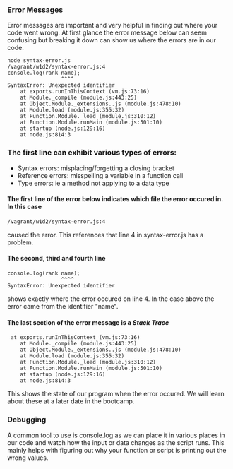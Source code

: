 ### Error Messages

Error messages are important and very helpful in finding out where your code went wrong. At first glance the error message below can seem confusing but breaking it down can show us where the errors are in our code.
```
node syntax-error.js
/vagrant/w1d2/syntax-error.js:4
console.log(rank name);
                 ^^^^
SyntaxError: Unexpected identifier
    at exports.runInThisContext (vm.js:73:16)
    at Module._compile (module.js:443:25)
    at Object.Module._extensions..js (module.js:478:10)
    at Module.load (module.js:355:32)
    at Function.Module._load (module.js:310:12)
    at Function.Module.runMain (module.js:501:10)
    at startup (node.js:129:16)
    at node.js:814:3
```
### The first line can exhibit various types of errors:
* Syntax errors: misplacing/forgetting a closing bracket
* Reference errors: misspelling a variable in a function call
* Type errors: ie a method not applying to a data type

#### The **first line** of the error below indicates which file the error occured in. In this case 
```
/vagrant/w1d2/syntax-error.js:4
```
caused the error. This references that line 4 in syntax-error.js has a problem.

#### The **second, third and fourth line** 
```
console.log(rank name);
                 ^^^^
SyntaxError: Unexpected identifier
```
shows exactly where the error occured on line 4. In the case above the error came from the identifier "name".

#### The last section of the error message is a ***Stack Trace***
```
 at exports.runInThisContext (vm.js:73:16)
    at Module._compile (module.js:443:25)
    at Object.Module._extensions..js (module.js:478:10)
    at Module.load (module.js:355:32)
    at Function.Module._load (module.js:310:12)
    at Function.Module.runMain (module.js:501:10)
    at startup (node.js:129:16)
    at node.js:814:3
```
This shows the state of our program when the error occured. We will learn about these at a later date in the bootcamp.

### Debugging

A common tool to use is console.log as we can place it in various places in our code and watch how the input or data changes as the script runs. This mainly helps with figuring out why your function or script is printing out the wrong values.